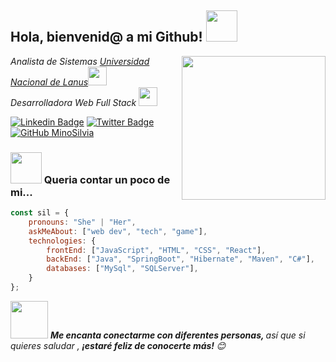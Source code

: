 <h2> Hola, bienvenid@ a mi Github! <img src="https://media.giphy.com/media/mGcNjsfWAjY5AEZNw6/giphy.gif" width="50"></h2>
<img align='right' src="https://media.giphy.com/media/RLDgnEBezlGfyc0Ol2/giphy.gif" width="230">
<p><em>Analista de Sistemas <a href="http://www.unla.edu.ar/">Universidad Nacional de Lanus</a><img src="https://media.giphy.com/media/fYSnHlufseco8Fh93Z/giphy.gif" width="30"></br>Desarrolladora Web Full Stack <img src="https://media.giphy.com/media/WUlplcMpOCEmTGBtBW/giphy.gif" width="30"> 
</em></p>

[![Linkedin Badge](https://img.shields.io/badge/-LinkedIn-0e76a8?style=flat-square&logo=Linkedin&logoColor=white)](https://www.linkedin.com/in/silviamiño)
[![Twitter Badge](https://img.shields.io/badge/-Twitter-00acee?style=flat-square&logo=Twitter&logoColor=white)](https://twitter.com/silvi_mino)
[![GitHub MinoSilvia](https://img.shields.io/github/followers/minosilvia?label=follow&style=social)](https://github.com/MinoSilvia)

### <img src="https://media.giphy.com/media/VgCDAzcKvsR6OM0uWg/giphy.gif" width="50"> Queria contar un poco de mi...

```javascript
const sil = {
    pronouns: "She" | "Her",
    askMeAbout: ["web dev", "tech", "game"],
    technologies: {
        frontEnd: ["JavaScript", "HTML", "CSS", "React"],
        backEnd: ["Java", "SpringBoot", "Hibernate", "Maven", "C#"],
        databases: ["MySql", "SQLServer"],
    }
};
```

<img src = "https://media.giphy.com/media/LnQjpWaON8nhr21vNW/giphy.gif" width = "60"> <em> <b>Me encanta conectarme con diferentes personas, </b> así que si quieres saludar ,<b> ¡estaré feliz de conocerte más! </b> 😊 </em>

